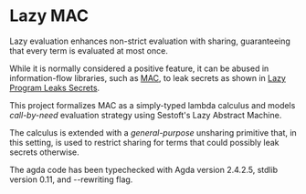 # Lazy MAC

Lazy evaluation enhances non-strict evaluation with sharing, guaranteeing that every term is evaluated at most once.

While it is normally considered a positive feature, it can be abused in information-flow libraries, 
such as [MAC](https://hackage.haskell.org/package/mac), to leak secrets as shown in 
[Lazy Program Leaks Secrets](http://www.cse.chalmers.se/~russo/publications_files/nordsec2013.pdf).

This project formalizes MAC as a simply-typed lambda calculus and models *call-by-need* evaluation strategy
using Sestoft's Lazy Abstract Machine.

The calculus is extended with a *general-purpose* unsharing primitive that, in this setting,
is used to restrict sharing for terms that could possibly leak secrets otherwise.

The agda code has been typechecked with Agda version 2.4.2.5, stdlib version 0.11, 
and --rewriting flag. 

